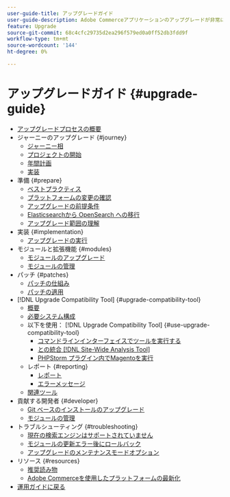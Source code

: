 ```yaml
---
user-guide-title: アップグレードガイド
user-guide-description: Adobe Commerceアプリケーションのアップグレードが非常に重要な理由と、アップグレードの計画と実行を成功させる方法を説明します。
feature: Upgrade
source-git-commit: 68c4cfc29735d2ea296f579ed0a0ff52db3fdd9f
workflow-type: tm+mt
source-wordcount: '144'
ht-degree: 0%

---
```



# アップグレードガイド {#upgrade-guide}

- [アップグレードプロセスの概要](overview.md)
- ジャーニーのアップグレード {#journey}
   - [ジャーニー相](journey/phases.md)
   - [プロジェクトの開始](journey/project-launch.md)
   - [年間計画](journey/annual-planning.md)
   - [実装](journey/implementation.md)
- 準備 {#prepare}
   - [ベストプラクティス](prepare/best-practices.md)
   - [プラットフォームの変更の確認](prepare/platform-changes.md)
   - [アップグレードの前提条件](prepare/prerequisites.md)
   - [Elasticsearchから OpenSearch への移行](prepare/opensearch-migration.md)
   - [アップグレード範囲の理解](prepare/scope.md)
- 実装 {#implementation}
   - [アップグレードの実行](implementation/perform-upgrade.md)
- モジュールと拡張機能 {#modules}
   - [モジュールのアップグレード](modules/upgrade.md)
   - [モジュールの管理](modules/manage.md)
- パッチ {#patches}
   - [パッチの仕組み](patches/overview.md)
   - [パッチの適用](patches/apply.md)
- [!DNL Upgrade Compatibility Tool] {#upgrade-compatibility-tool}
   - [概要](upgrade-compatibility-tool/overview.md)
   - [必要システム構成](upgrade-compatibility-tool/prerequisites.md)
   - 以下を使用： [!DNL Upgrade Compatibility Tool] {#use-upgrade-compatibility-tool}
      - [コマンドラインインターフェイスでツールを実行する](upgrade-compatibility-tool/run.md)
      - [との統合 [!DNL Site-Wide Analysis Tool]](upgrade-compatibility-tool/integrate-analysis-tool.md)
      - [PHPStorm プラグイン内でMagentoを実行](upgrade-compatibility-tool/run-configuration-phpstorm-plugin.md)
   - レポート {#reporting}
      - [レポート](upgrade-compatibility-tool/reports.md)
      - [エラーメッセージ](upgrade-compatibility-tool/error-messages.md)
   - [関連ツール](upgrade-compatibility-tool/related-tools.md)
- 貢献する開発者 {#developer}
   - [Git ベースのインストールのアップグレード](developer/git-installs.md)
   - [モジュールの管理](developer/manage-modules.md)
- トラブルシューティング {#troubleshooting}
   - [現在の検索エンジンはサポートされていません](troubleshooting/search-engine-not-supported.md)
   - [モジュールの更新エラー後にロールバック](troubleshooting/roll-back-after-update-failure.md)
   - [アップグレードのメンテナンスモードオプション](troubleshooting/maintenance-mode-options.md)
- リソース {#resources}
   - [推奨読み物](resources/recommended-reading.md)
   - [Adobe Commerceを使用したプラットフォームの最新化](resources/recommended-upgrade-paths.md)
- [運用ガイドに戻る](https://experienceleague.adobe.com/docs/commerce-operations/operational-guides/home.html)
